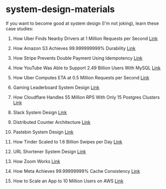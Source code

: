 # system-design-materials

If you want to become good at system design (I'm not joking), learn these case studies:

1. How Uber Finds Nearby Drivers at 1 Million Requests per Second
[Link](https://lnkd.in/eeqH9Hjh)

2. How Amazon S3 Achieves 99.999999999% Durability
[Link](https://lnkd.in/eutGiK35)

3. How Stripe Prevents Double Payment Using Idempotency
[Link](https://lnkd.in/erMkqwq4)

4. How YouTube Was Able to Support 2.49 Billion Users With MySQL
[Link](https://lnkd.in/efmJw4Dx)

5. How Uber Computes ETA at 0.5 Million Requests per Second
[Link](https://lnkd.in/eVKV2ePC)

6. Gaming Leaderboard System Design
[Link](https://lnkd.in/edfTDq5R)

7. How Cloudflare Handles 55 Million RPS With Only 15 Postgres Clusters
[Link](https://lnkd.in/eEQP6Apw)

8. Slack System Design
[Link](https://lnkd.in/eATMDjrK)

9. Distributed Counter Architecture
[Link](https://lnkd.in/eGwaA62J)

10. Pastebin System Design
[Link](https://lnkd.in/eZpfaVjc)

11. How Tinder Scaled to 1.6 Billion Swipes per Day
[Link](https://lnkd.in/en65fv-W)

12. URL Shortener System Design
[Link](https://lnkd.in/evFTZVQq)

13. How Zoom Works
[Link](https://lnkd.in/edidhxZw)

14. How Meta Achieves 99.99999999% Cache Consistency
[Link](https://lnkd.in/e88kUZAm)

15. How to Scale an App to 10 Million Users on AWS
[Link](https://lnkd.in/eU736g9Q)

